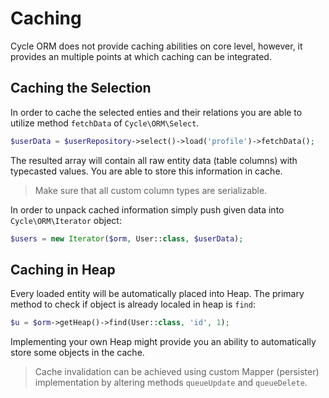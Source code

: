 # Caching
Cycle ORM does not provide caching abilities on core level, however, it provides an multiple points at which caching can be integrated.

## Caching the Selection
In order to cache the selected enties and their relations you are able to utilize method `fetchData` of `Cycle\ORM\Select`.

```php
$userData = $userRepository->select()->load('profile')->fetchData();
```

The resulted array will contain all raw entity data (table columns) with typecasted values. You are able to store this information
in cache.

> Make sure that all custom column types are serializable.

In order to unpack cached information simply push given data into `Cycle\ORM\Iterator` object:

```php
$users = new Iterator($orm, User::class, $userData);
```

## Caching in Heap
Every loaded entity will be automatically placed into Heap. The primary method to check if object is already localed in heap is `find`:

```php
$u = $orm->getHeap()->find(User::class, 'id', 1);
```

Implementing your own Heap might provide you an ability to automatically store some objects in the cache.

> Cache invalidation can be achieved using custom Mapper (persister) implementation by altering methods `queueUpdate` and `queueDelete`.
